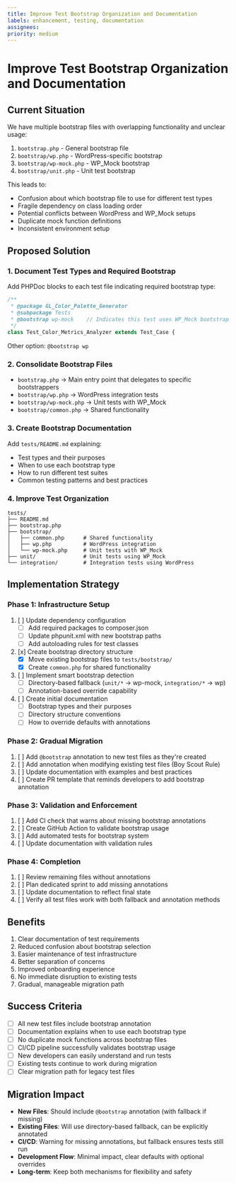```yaml
---
title: Improve Test Bootstrap Organization and Documentation
labels: enhancement, testing, documentation
assignees:
priority: medium
---
```


# Improve Test Bootstrap Organization and Documentation

## Current Situation
We have multiple bootstrap files with overlapping functionality and unclear usage:
1. `bootstrap.php` - General bootstrap file
2. `bootstrap/wp.php` - WordPress-specific bootstrap
3. `bootstrap/wp-mock.php` - WP_Mock bootstrap
4. `bootstrap/unit.php` - Unit test bootstrap

This leads to:
- Confusion about which bootstrap file to use for different test types
- Fragile dependency on class loading order
- Potential conflicts between WordPress and WP_Mock setups
- Duplicate mock function definitions
- Inconsistent environment setup

## Proposed Solution

### 1. Document Test Types and Required Bootstrap
Add PHPDoc blocks to each test file indicating required bootstrap type:

```php
/**
 * @package GL_Color_Palette_Generator
 * @subpackage Tests
 * @bootstrap wp-mock    // Indicates this test uses WP_Mock bootstrap
 */
class Test_Color_Metrics_Analyzer extends Test_Case {
```
Other option: `@bootstrap wp`

### 2. Consolidate Bootstrap Files
- `bootstrap.php` → Main entry point that delegates to specific bootstrappers
- `bootstrap/wp.php` → WordPress integration tests
- `bootstrap/wp-mock.php` → Unit tests with WP_Mock
- `bootstrap/common.php` → Shared functionality

### 3. Create Bootstrap Documentation
Add `tests/README.md` explaining:
- Test types and their purposes
- When to use each bootstrap type
- How to run different test suites
- Common testing patterns and best practices

### 4. Improve Test Organization
```
tests/
├── README.md
├── bootstrap.php
├── bootstrap/
│   ├── common.php      # Shared functionality
│   ├── wp.php          # WordPress integration
│   └── wp-mock.php     # Unit tests with WP_Mock
├── unit/               # Unit tests using WP_Mock
└── integration/        # Integration tests using WordPress
```

## Implementation Strategy

### Phase 1: Infrastructure Setup
1. [ ] Update dependency configuration
   - [ ] Add required packages to composer.json
   - [ ] Update phpunit.xml with new bootstrap paths
   - [ ] Add autoloading rules for test classes
2. [x] Create bootstrap directory structure
   - [x] Move existing bootstrap files to `tests/bootstrap/`
   - [x] Create `common.php` for shared functionality
3. [ ] Implement smart bootstrap detection
   - [ ] Directory-based fallback (`unit/*` → wp-mock, `integration/*` → wp)
   - [ ] Annotation-based override capability
4. [ ] Create initial documentation
   - [ ] Bootstrap types and their purposes
   - [ ] Directory structure conventions
   - [ ] How to override defaults with annotations

### Phase 2: Gradual Migration
1. [ ] Add `@bootstrap` annotation to new test files as they're created
2. [ ] Add annotation when modifying existing test files (Boy Scout Rule)
3. [ ] Update documentation with examples and best practices
4. [ ] Create PR template that reminds developers to add bootstrap annotation

### Phase 3: Validation and Enforcement
1. [ ] Add CI check that warns about missing bootstrap annotations
2. [ ] Create GitHub Action to validate bootstrap usage
3. [ ] Add automated tests for bootstrap system
4. [ ] Update documentation with validation rules

### Phase 4: Completion
1. [ ] Review remaining files without annotations
2. [ ] Plan dedicated sprint to add missing annotations
3. [ ] Update documentation to reflect final state
4. [ ] Verify all test files work with both fallback and annotation methods

## Benefits

1. Clear documentation of test requirements
2. Reduced confusion about bootstrap selection
3. Easier maintenance of test infrastructure
4. Better separation of concerns
5. Improved onboarding experience
6. No immediate disruption to existing tests
7. Gradual, manageable migration path

## Success Criteria

- [ ] All new test files include bootstrap annotation
- [ ] Documentation explains when to use each bootstrap type
- [ ] No duplicate mock functions across bootstrap files
- [ ] CI/CD pipeline successfully validates bootstrap usage
- [ ] New developers can easily understand and run tests
- [ ] Existing tests continue to work during migration
- [ ] Clear migration path for legacy test files

## Migration Impact
- **New Files**: Should include `@bootstrap` annotation (with fallback if missing)
- **Existing Files**: Will use directory-based fallback, can be explicitly annotated
- **CI/CD**: Warning for missing annotations, but fallback ensures tests still run
- **Development Flow**: Minimal impact, clear defaults with optional overrides
- **Long-term**: Keep both mechanisms for flexibility and safety
